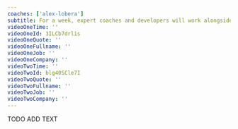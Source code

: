 ```yaml
---
coaches: ['alex-lobera']
subtitle: For a week, expert coaches and developers will work alongside you in Berlin to master the React ecosystem so you return to work as a React specialist
videoOneTime: ''
videoOneId: 3ILCb7drlis
videoOneQuote: ''
videoOneFullname: ''
videoOneJob: ''
videoOneCompany: ''
videoTwoTime: ''
videoTwoId: blg40SCle7I
videoTwoQuote: ''
videoTwoFullname: ''
videoTwoJob: ''
videoTwoCompany: ''
---
```


TODO ADD TEXT
